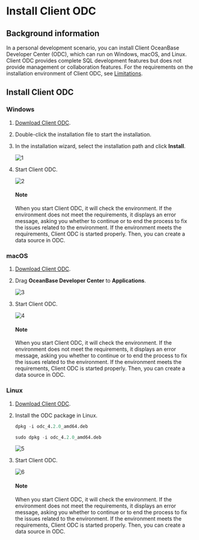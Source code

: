 # Install Client ODC

## Background information

In a personal development scenario, you can install Client OceanBase Developer Center (ODC), which can run on Windows, macOS, and Linux. Client ODC provides complete SQL development features but does not provide management or collaboration features. For the requirements on the installation environment of Client ODC, see [Limitations](../../200.odc-overview/500.product-limits.md).

## Install Client ODC

### Windows

1. [Download Client ODC](https://help.aliyun.com/document_detail/212816.html?spm=a2c4g.211469.0.0.674522f85TO4Hs).

2. Double-click the installation file to start the installation.

3. In the installation wizard, select the installation path and click **Install**.

   ![1](https://obbusiness-private.oss-cn-shanghai.aliyuncs.com/doc/img/odc/420/quickstart/clientodc/install/1-EN.png)

4. Start Client ODC.

   ![2](https://obbusiness-private.oss-cn-shanghai.aliyuncs.com/doc/img/odc/420/quickstart/clientodc/install/2-EN.png)

   <main id="notice" type='explain'>
     <h4>Note</h4>
     <p>When you start Client ODC, it will check the environment. If the environment does not meet the requirements, it displays an error message, asking you whether to continue or to end the process to fix the issues related to the environment. If the environment meets the requirements, Client ODC is started properly. Then, you can create a data source in ODC. </p>
   </main>

### macOS

1. [Download Client ODC](https://help.aliyun.com/document_detail/212816.html?spm=a2c4g.211469.0.0.674522f85TO4Hs).

2. Drag **OceanBase Developer Center** to **Applications**.

   ![3](https://obbusiness-private.oss-cn-shanghai.aliyuncs.com/doc/img/odc/420/quickstart/clientodc/install/3.0.png)

3. Start Client ODC.

   ![4](https://obbusiness-private.oss-cn-shanghai.aliyuncs.com/doc/img/odc/420/quickstart/clientodc/install/3.0.png)

   <main id="notice" type='explain'>
     <h4>Note</h4>
     <p>When you start Client ODC, it will check the environment. If the environment does not meet the requirements, it displays an error message, asking you whether to continue or to end the process to fix the issues related to the environment. If the environment meets the requirements, Client ODC is started properly. Then, you can create a data source in ODC. </p>
   </main>

### Linux

1. [Download Client ODC](https://help.aliyun.com/document_detail/212816.html?spm=a2c4g.211469.0.0.674522f85TO4Hs).

2. Install the ODC package in Linux.

   ```sql
   dpkg -i odc_4.2.0_amd64.deb

   sudo dpkg -i odc_4.2.0_amd64.deb
   ```

   ![5](https://obbusiness-private.oss-cn-shanghai.aliyuncs.com/doc/img/odc/420/quickstart/clientodc/install/4.png)

3. Start Client ODC.

   ![6](https://obbusiness-private.oss-cn-shanghai.aliyuncs.com/doc/img/odc/420/quickstart/clientodc/install/5-EN.png)

   <main id="notice" type='explain'>
     <h4>Note</h4>
     <p>When you start Client ODC, it will check the environment. If the environment does not meet the requirements, it displays an error message, asking you whether to continue or to end the process to fix the issues related to the environment. If the environment meets the requirements, Client ODC is started properly. Then, you can create a data source in ODC. </p>
   </main>